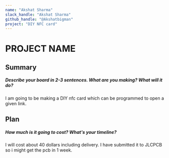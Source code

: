 ```yaml
---
name: "Akshat Sharma"
slack_handle: "Akshat Sharma"
github_handle: "@Akshatbigman"
project: "DIY NFC card"
---
```


# PROJECT NAME
## Summary
##### Describe your board in 2-3 sentences. What are you making? What will it do?
I am going to be making a DIY nfc card which can be programmed to open a given link.

## Plan
##### How much is it going to cost? What's your timeline?
I will cost about 40 dollars including delivery. I have submitted it to JLCPCB so i might get the pcb in 1 week.
